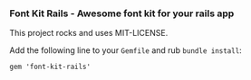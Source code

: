 ### Font Kit Rails - Awesome font kit for your rails app

This project rocks and uses MIT-LICENSE.

Add the following line to your `Gemfile` and rub `bundle install`:

```
gem 'font-kit-rails'
```